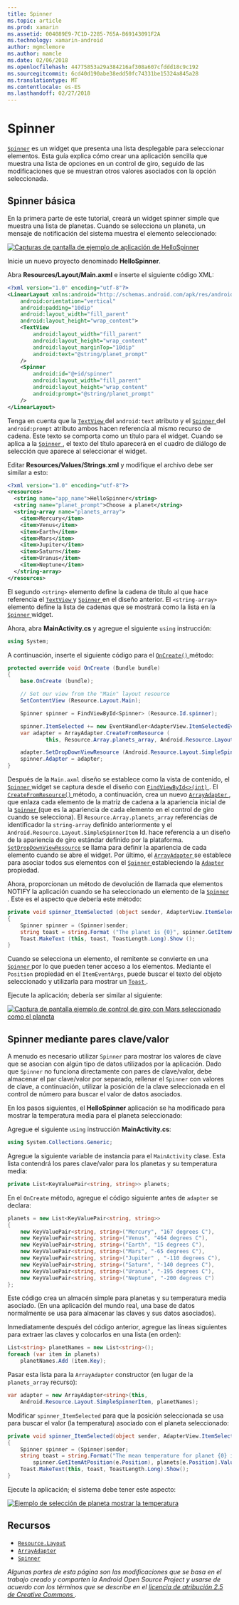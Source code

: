 ```yaml
---
title: Spinner
ms.topic: article
ms.prod: xamarin
ms.assetid: 004089E9-7C1D-2285-765A-B69143091F2A
ms.technology: xamarin-android
author: mgmclemore
ms.author: mamcle
ms.date: 02/06/2018
ms.openlocfilehash: 44775853a29a384216af308a607cfddd18c9c192
ms.sourcegitcommit: 6cd40d190abe38edd50fc74331be15324a845a28
ms.translationtype: MT
ms.contentlocale: es-ES
ms.lasthandoff: 02/27/2018
---
```

# <a name="spinner"></a>Spinner

[`Spinner`](https://developer.xamarin.com/api/type/Android.Widget.Spinner/) es un widget que presenta una lista desplegable para seleccionar elementos. Esta guía explica cómo crear una aplicación sencilla que muestra una lista de opciones en un control de giro, seguido de las modificaciones que se muestran otros valores asociados con la opción seleccionada.

## <a name="basic-spinner"></a>Spinner básica

En la primera parte de este tutorial, creará un widget spinner simple que muestra una lista de planetas. Cuando se selecciona un planeta, un mensaje de notificación del sistema muestra el elemento seleccionado:

[![Capturas de pantalla de ejemplo de aplicación de HelloSpinner](spinner-images/01-example-screenshots-sml.png)](spinner-images/01-example-screenshots.png)

Inicie un nuevo proyecto denominado **HelloSpinner**.

Abra **Resources/Layout/Main.axml** e inserte el siguiente código XML:

```xml
<?xml version="1.0" encoding="utf-8"?>
<LinearLayout xmlns:android="http://schemas.android.com/apk/res/android"
    android:orientation="vertical"
    android:padding="10dip"
    android:layout_width="fill_parent"
    android:layout_height="wrap_content">
    <TextView
        android:layout_width="fill_parent"
        android:layout_height="wrap_content"
        android:layout_marginTop="10dip"
        android:text="@string/planet_prompt"
    />
    <Spinner
        android:id="@+id/spinner"
        android:layout_width="fill_parent"
        android:layout_height="wrap_content"
        android:prompt="@string/planet_prompt"
    />
</LinearLayout>
```

Tenga en cuenta que la [ `TextView` ](https://developer.xamarin.com/api/type/Android.Widget.TextView/)del `android:text` atributo y el [ `Spinner` ](https://developer.xamarin.com/api/type/Android.Widget.Spinner/)del `android:prompt` atributo ambos hacen referencia al mismo recurso de cadena. Este texto se comporta como un título para el widget. Cuando se aplica a la [ `Spinner` ](https://developer.xamarin.com/api/type/Android.Widget.Spinner/), el texto del título aparecerá en el cuadro de diálogo de selección que aparece al seleccionar el widget.

Editar **Resources/Values/Strings.xml** y modifique el archivo debe ser similar a esto:

```xml
<?xml version="1.0" encoding="utf-8"?>
<resources>
  <string name="app_name">HelloSpinner</string>
  <string name="planet_prompt">Choose a planet</string>
  <string-array name="planets_array">
    <item>Mercury</item>
    <item>Venus</item>
    <item>Earth</item>
    <item>Mars</item>
    <item>Jupiter</item>
    <item>Saturn</item>
    <item>Uranus</item>
    <item>Neptune</item>
  </string-array>
</resources>
```

El segundo `<string>` elemento define la cadena de título al que hace referencia el [ `TextView` ](https://developer.xamarin.com/api/type/Android.Widget.TextView/) y [ `Spinner` ](https://developer.xamarin.com/api/type/Android.Widget.Spinner/) en el diseño anterior.
El `<string-array>` elemento define la lista de cadenas que se mostrará como la lista en la [ `Spinner` ](https://developer.xamarin.com/api/type/Android.Widget.Spinner/) widget.

Ahora, abra **MainActivity.cs** y agregue el siguiente `using` instrucción:

```csharp
using System;
```

A continuación, inserte el siguiente código para el [ `OnCreate()` ](https://developer.xamarin.com/api/member/Android.App.Activity.OnCreate/(Android.OS.Bundle)) método:

```csharp
protected override void OnCreate (Bundle bundle)
{
    base.OnCreate (bundle);

    // Set our view from the "Main" layout resource
    SetContentView (Resource.Layout.Main);

    Spinner spinner = FindViewById<Spinner> (Resource.Id.spinner);

    spinner.ItemSelected += new EventHandler<AdapterView.ItemSelectedEventArgs> (spinner_ItemSelected);
    var adapter = ArrayAdapter.CreateFromResource (
            this, Resource.Array.planets_array, Android.Resource.Layout.SimpleSpinnerItem);

    adapter.SetDropDownViewResource (Android.Resource.Layout.SimpleSpinnerDropDownItem);
    spinner.Adapter = adapter;
}
```

Después de la `Main.axml` diseño se establece como la vista de contenido, el [ `Spinner` ](https://developer.xamarin.com/api/type/Android.Widget.Spinner/) widget se captura desde el diseño con [ `FindViewById<>(int)` ](https://developer.xamarin.com/api/member/Android.App.Activity.FindViewById/p/System.Int32/).
El [ `CreateFromResource()` ](https://developer.xamarin.com/api/member/Android.Widget.ArrayAdapter.CreateFromResource/p/Android.Content.Context/System.Int32/System.Int32/) método, a continuación, crea un nuevo [ `ArrayAdapter` ](https://developer.xamarin.com/api/type/Android.Widget.ArrayAdapter/), que enlaza cada elemento de la matriz de cadena a la apariencia inicial de la [ `Spinner` ](https://developer.xamarin.com/api/type/Android.Widget.Spinner/) (que es la apariencia de cada elemento en el control de giro cuando se selecciona). El `Resource.Array.planets_array` referencias de identificador la `string-array` definido anteriormente y el `Android.Resource.Layout.SimpleSpinnerItem` Id. hace referencia a un diseño de la apariencia de giro estándar definido por la plataforma.
[`SetDropDownViewResource`](https://developer.xamarin.com/api/member/Android.Widget.ArrayAdapter.SetDropDownViewResource/p/System.Int32/) se llama para definir la apariencia de cada elemento cuando se abre el widget. Por último, el [ `ArrayAdapter` ](https://developer.xamarin.com/api/type/Android.Widget.ArrayAdapter/) se establece para asociar todos sus elementos con el [ `Spinner` ](https://developer.xamarin.com/api/type/Android.Widget.Spinner/) estableciendo la [ `Adapter` ](https://developer.xamarin.com/api/type/Android.Widget.ArrayAdapter) propiedad.

Ahora, proporcionan un método de devolución de llamada que elementos NOTIFY la aplicación cuando se ha seleccionado un elemento de la [ `Spinner` ](https://developer.xamarin.com/api/type/Android.Widget.Spinner/). Este es el aspecto que debería este método:

```csharp
private void spinner_ItemSelected (object sender, AdapterView.ItemSelectedEventArgs e)
{
    Spinner spinner = (Spinner)sender;
    string toast = string.Format ("The planet is {0}", spinner.GetItemAtPosition (e.Position));
    Toast.MakeText (this, toast, ToastLength.Long).Show ();
}
```

Cuando se selecciona un elemento, el remitente se convierte en una [ `Spinner` ](https://developer.xamarin.com/api/type/Android.Widget.Spinner/) por lo que pueden tener acceso a los elementos. Mediante el `Position` propiedad en el `ItemEventArgs`, puede buscar el texto del objeto seleccionado y utilizarla para mostrar un [ `Toast` ](https://developer.xamarin.com/api/type/Android.Widget.Toast/).

Ejecute la aplicación; debería ser similar al siguiente:

[![Captura de pantalla ejemplo de control de giro con Mars seleccionado como el planeta](spinner-images/02-basic-example-sml.png)](spinner-images/02-basic-example.png)

## <a name="spinner-using-keyvalue-pairs"></a>Spinner mediante pares clave/valor

A menudo es necesario utilizar `Spinner` para mostrar los valores de clave que se asocian con algún tipo de datos utilizados por la aplicación. Dado que `Spinner` no funciona directamente con pares de clave/valor, debe almacenar el par clave/valor por separado, rellenar el `Spinner` con valores de clave, a continuación, utilizar la posición de la clave seleccionada en el control de número para buscar el valor de datos asociados. 

En los pasos siguientes, el **HelloSpinner** aplicación se ha modificado para mostrar la temperatura media para el planeta seleccionado:

Agregue el siguiente `using` instrucción **MainActivity.cs**:

```csharp
using System.Collections.Generic;
```

Agregue la siguiente variable de instancia para el `MainActivity` clase.
Esta lista contendrá los pares clave/valor para los planetas y su temperatura media:

```csharp
private List<KeyValuePair<string, string>> planets;
```

En el `OnCreate` método, agregue el código siguiente antes de `adapter` se declara:

```csharp
planets = new List<KeyValuePair<string, string>>
{
    new KeyValuePair<string, string>("Mercury", "167 degrees C"),
    new KeyValuePair<string, string>("Venus", "464 degrees C"),
    new KeyValuePair<string, string>("Earth", "15 degrees C"),
    new KeyValuePair<string, string>("Mars", "-65 degrees C"),
    new KeyValuePair<string, string>("Jupiter" , "-110 degrees C"),
    new KeyValuePair<string, string>("Saturn", "-140 degrees C"),
    new KeyValuePair<string, string>("Uranus", "-195 degrees C"),
    new KeyValuePair<string, string>("Neptune", "-200 degrees C")
};
```

Este código crea un almacén simple para planetas y su temperatura media asociado. (En una aplicación del mundo real, una base de datos normalmente se usa para almacenar las claves y sus datos asociados).

Inmediatamente después del código anterior, agregue las líneas siguientes para extraer las claves y colocarlos en una lista (en orden):

```csharp
List<string> planetNames = new List<string>();
foreach (var item in planets)
    planetNames.Add (item.Key);
```

Pasar esta lista para la `ArrayAdapter` constructor (en lugar de la `planets_array` recurso):

```csharp
var adapter = new ArrayAdapter<string>(this,
    Android.Resource.Layout.SimpleSpinnerItem, planetNames);
```

Modificar `spinner_ItemSelected` para que la posición seleccionada se usa para buscar el valor (la temperatura) asociado con el planeta seleccionado:

```csharp
private void spinner_ItemSelected(object sender, AdapterView.ItemSelectedEventArgs e)
{
    Spinner spinner = (Spinner)sender;
    string toast = string.Format("The mean temperature for planet {0} is {1}",
        spinner.GetItemAtPosition(e.Position), planets[e.Position].Value);
    Toast.MakeText(this, toast, ToastLength.Long).Show();
}
```

Ejecute la aplicación; el sistema debe tener este aspecto:

[![Ejemplo de selección de planeta mostrar la temperatura](spinner-images/03-keyvalue-example-sml.png)](spinner-images/03-keyvalue-example.png)
   
  
<a name="Resources" />

## <a name="resources"></a>Recursos

-   [`Resource.Layout`](https://developer.xamarin.com/api/type/Android.Resource+Layout/) 
-   [`ArrayAdapter`](https://developer.xamarin.com/api/type/Android.Widget.ArrayAdapter/) 
-   [`Spinner`](https://developer.xamarin.com/api/type/Android.Widget.Spinner/) 

*Algunas partes de esta página son las modificaciones que se basa en el trabajo creado y comparten la Android Open Source Project y usarse de acuerdo con los términos que se describe en el*
[*licencia de atribución 2.5 de Creative Commons* ](http://creativecommons.org/licenses/by/2.5/).
